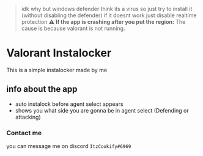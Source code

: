 > idk why but windows defender think its a virus so just try to install it (without disabling the defender) if it doesnt work just disable realtime protection
> :warning: **If the app is crashing after you put the region:** The cause is because valorant is not running. 
# Valorant Instalocker
This is a simple instalocker made by me

## info about the app
- auto instalock before agent select appears
- shows you what side you are gonna be in agent select (Defending or attacking)

### Contact me
you can message me on discord `ItzCookify#6969`
